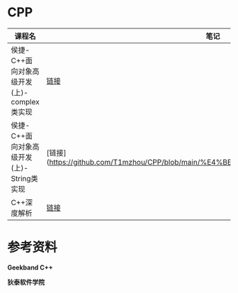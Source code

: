 # CPP

| 课程名                                     | 笔记                                                         |
| ------------------------------------------ | ------------------------------------------------------------ |
| 侯捷-C++面向对象高级开发(上)-complex类实现 | [链接](https://github.com/T1mzhou/CPP/blob/main/%E4%BE%AF%E6%8D%B7/complex%E7%B1%BB.md) |
| 侯捷-C++面向对象高级开发(上)-String类实现  | [链接](https://github.com/T1mzhou/CPP/blob/main/%E4%BE%AF%E6%8D%B7/String%E7%B1%BB.md
| C++深度解析                                | [链接](https://github.com/T1mzhou/CPP/tree/main/C%2B%2B%E6%B7%B1%E5%BA%A6%E8%A7%A3%E6%9E%90)|

# 参考资料

**Geekband C++**

**狄泰软件学院**

